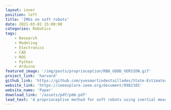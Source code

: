 ```yaml
---
layout: inner
position: left
title: 'IMUs on soft robots'
date: 2021-03-01 15:00:00
categories: Robotics
tags: 
    - Research 
    - Modeling
    - Electronics
    - CAD
    - ROS
    - Python
    - Arduino 
featured_image: '/img/posts/proprioception/RB8_GOOD_VERSION.gif'
project_link: 'harvard'
github_link: 'https://github.com/yvesmartindestaillades/State-Estimator-for-Soft-Arm-SESA'
website_link: 'https://ieeexplore.ieee.org/document/9982185'
website_name: 'Paper'
download_link: '/assets/pdf/pdm.pdf'
lead_text: 'A proprioceptive method for soft robots using inertial measurement units. Paper published at IROS 2022.'
---
```


